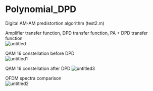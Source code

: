# Polynomial_DPD


Digital AM-AM predistortion algorithm (test2.m)

Amplifier transfer function, DPD transfer function, PA + DPD transfer function   
![untitled](https://user-images.githubusercontent.com/40640833/218423674-83304f5f-e275-4753-be36-32f499a5b5c7.jpg)


QAM 16 constellation before DPD  
![untitled1](https://user-images.githubusercontent.com/40640833/218424103-391a9af5-c2d6-4426-b7be-57ee3e6116c6.jpg)


QAM 16 constellation after DPD 
![untitled3](https://user-images.githubusercontent.com/40640833/218424264-f4f08d30-83c7-4d1c-901b-4c0bc8231f8b.jpg)


OFDM spectra comparison   
![untitled2](https://user-images.githubusercontent.com/40640833/218424380-730655d5-0f1a-4ed4-9f9b-26d24cbb9ab8.jpg)

